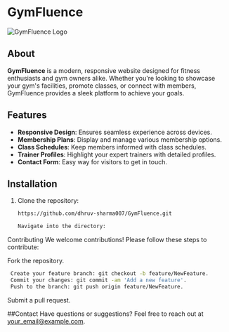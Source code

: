 # GymFluence

![GymFluence Logo](url_to_logo)

## About

**GymFluence** is a modern, responsive website designed for fitness enthusiasts and gym owners alike. Whether you're looking to showcase your gym's facilities, promote classes, or connect with members, GymFluence provides a sleek platform to achieve your goals.

## Features

- **Responsive Design**: Ensures seamless experience across devices.
- **Membership Plans**: Display and manage various membership options.
- **Class Schedules**: Keep members informed with class schedules.
- **Trainer Profiles**: Highlight your expert trainers with detailed profiles.
- **Contact Form**: Easy way for visitors to get in touch.


## Installation

1. Clone the repository:

   ```bash
   https://github.com/dhruv-sharma007/GymFluence.git

   Navigate into the directory:
   
Contributing
We welcome contributions! Please follow these steps to contribute:

Fork the repository.
```bash
 Create your feature branch: git checkout -b feature/NewFeature.
 Commit your changes: git commit -am 'Add a new feature'.
 Push to the branch: git push origin feature/NewFeature.
```
 Submit a pull request.

##Contact
Have questions or suggestions? Feel free to reach out at your_email@example.com.


